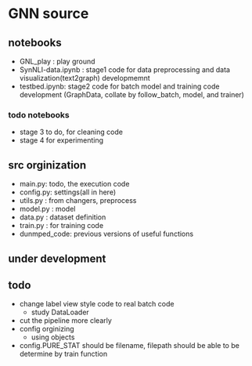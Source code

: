 # GNN source

## notebooks
- GNL_play : play ground
- SynNLI-data.ipynb : stage1 code for data preprocessing and data visualization(text2graph) developmemnt
- testbed.ipynb: stage2 code for batch model and training code development (GraphData, collate by follow_batch, model, and trainer)

### todo notebooks
- stage 3 to do, for cleaning code
- stage 4 for experimenting

## src orginization
- main.py: todo, the execution code
- config.py: settings(all in here)
- utils.py : from changers, preprocess
- model.py : model
- data.py : dataset definition
- train.py : for training code
- dunmped_code: previous versions of useful functions

## under development

## todo
- change label view style code to real batch code
    - study DataLoader
- cut the pipeline more clearly
- config orginizing
    - using objects
- config.PURE_STAT should be filename, filepath should be able to be determine by train function